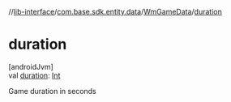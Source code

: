 //[lib-interface](../../../index.md)/[com.base.sdk.entity.data](../index.md)/[WmGameData](index.md)/[duration](duration.md)

# duration

[androidJvm]\
val [duration](duration.md): [Int](https://kotlinlang.org/api/latest/jvm/stdlib/kotlin/-int/index.html)

Game duration in seconds
